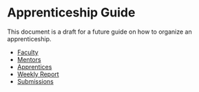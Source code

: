 Apprenticeship Guide
====================

This document is a draft for a future guide on how to organize an apprenticeship.

* [Faculty](faculty)
* [Mentors](mentors)
* [Apprentices](apprentices)
* [Weekly Report](weeklyreport)
* [Submissions](submissions)
